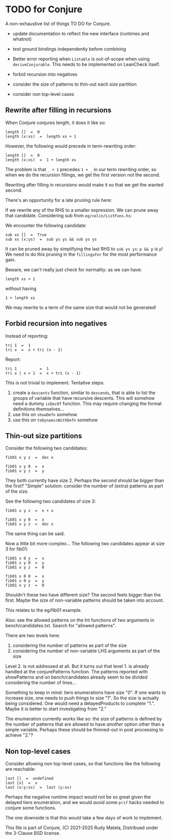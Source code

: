 TODO for Conjure
================

A non-exhaustive list of things TO DO for Conjure.

* update documentation to reflect the new interface (runtimes and whatnot)

* test ground bindings independently before combining

* Better error reporting when `Listable` is out-of-scope when using `deriveConjurable`.
  This needs to be implemented on LeanCheck itself.

* forbid recursion into negatives

* consider the size of patterns to thin-out each size partition

* consider non top-level cases


## Rewrite after filling in recursions

When Conjure conjures length, it does it like so:

	length []  =  0
	length (x:xs)  =  length xs + 1

However, the following would precede in term-rewriting order:

	length []  =  0
	length (x:xs)  =  1 + length xs

The problem is that `_ + 1` precedes `1 + _` in our term rewriting order,
so when we do the recursion fillings, we get the first version not the second.

Rewriting after filling in recursions would make it so that we get the wanted
second.

There's an opportunity for a late pruning rule here:

If we rewrite any of the RHS to a smaller expression.  We can prune away that
candidate.  Considering sub from `eg/colin/ListFuns.hs`:

We encounter the following candidate:

	sub xs []  =  True
	sub xs (x:ys)  =  sub ys ys && sub ys ys

It can be pruned away by simplifying the last RHS to `sub ys ys`:
`p && p` is `p`!
We need to do this pruning in the `fillingsFor` for the most performance gain.

Beware,
we can't really just check for normality: as we can have:

	length xs + 1

without having

	1 + length xs

We may rewrite to a term of the same size that would not be generated!


## Forbid recursion into negatives

Instead of reporting:

	tri 1  =  1
	tri x  =  x + tri (x - 1)

Report:

	tri 1          =  1
	tri x | x > 1  =  x + tri (x - 1)

This is not trivial to implement.
Tentative steps:

1. create a `descents` function, similar to `descends`,
   that is able to list the groups of variable that have recursive descents.
   This will somehow need a dummy `isDecOf` function.
   This may require changing the format definitions themselves...
2. use this on `showDefn` somehow
3. use this on `toDynamicWithDefn` somehow


## Thin-out size partitions

Consider the following two candidates:

	fib01 x y z  =  dec x

	fib01 x y 0  =  x
	fib01 x y z  =  y

They both currently have size 2.
Perhaps the second should be bigger than the first?
"Simple" solution:
consider the number of (extra) patterns as part of the size.

See the following two candidates of size 3:

	fib01 x y z  =  x + x

	fib01 x y 0  =  x
	fib01 x y z  =  dec x

The same thing can be said.

Now a little bit more complex...
The following two candidates appear at size 3 for fib01:

	fib01 x 0 y  =  x
	fib01 x y 0  =  y
	fib01 x y z  =  0

	fib01 x 0 0  =  x
	fib01 x 0 y  =  y
	fib01 x y z  =  0

Shouldn't these two have different size?
The second feels bigger than the first.
Maybe the size of non-variable patterns should be taken into account.

This relates to the eg/fib01 example.

Also:
see the allowed patterns on the Int functions of two arguments
in bench/candidates.txt.  Search for "allowed patterns".

There are two levels here:

1. considering the number of patterns as part of the size
2. considering the number of non-variable LHS arguments as part of the size

Level 2. is not addressed at all.  But it turns out that level 1. is already
handled at the conjurePatterns function.  The patterns reported with showPatterns
and on bench/candidates already seem to be divided considering the number of
lines...

Something to keep in mind: tiers enumerations have size "0".
If one wants to increase size, one needs to push things to size "1".
So the size is actually being considered.  One would need a delayedProducts to
complete "1.".  Maybe it is better to start investigating from "2."

The enumeration currently works like so:
the size of patterns is defined by the number of patterns that are allowed to
have _another_ option other than a simple variable.
Perhaps these should be thinned-out in post processing to achieve "2."?


## Non top-level cases

Consider allowing non top-level cases,
so that functions like the following are reachable:

	last []  =  undefined
	last [x]  =  x
	last (x:y:xs)  =  last (y:xs)

Perhaps the negative runtime impact would not be so great
given the delayed tiers enumeration,
and we would avoid some `prif` hacks
needed to conjure some functions.

The one downside is that this would take a few days of work to implement.


This file is part of Conjure,
(C) 2021-2025 Rudy Matela,
Distribued under the 3-Clause BSD license.
